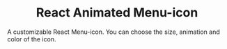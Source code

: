 <h1 align='center'> React Animated Menu-icon</h1>

A customizable React Menu-icon. You can choose the size, animation and color of the icon.

